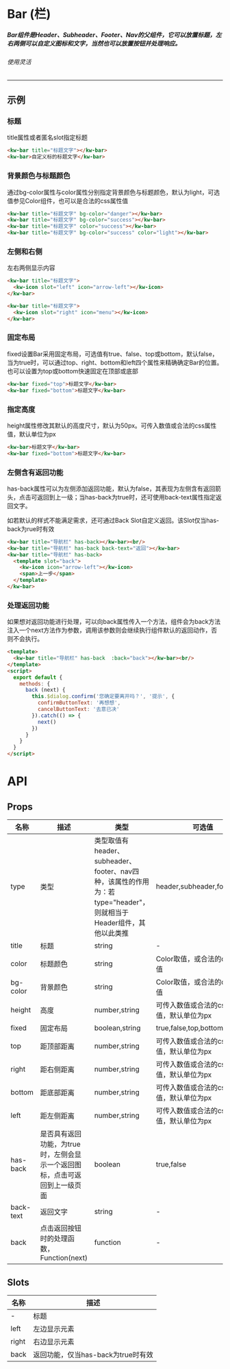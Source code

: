 # Bar (栏)
##### Bar组件是Header、Subheader、Footer、Nav的父组件，它可以放置标题，左右两侧可以自定义图标和文字，当然也可以放置按钮并处理响应。
###### 使用灵活
---
## 示例
### 标题
title属性或者匿名slot指定标题
```html
<kw-bar title="标题文字"></kw-bar>
<kw-bar>自定义标的标题文字</kw-bar>
```
### 背景颜色与标题颜色
通过bg-color属性与color属性分别指定背景颜色与标题颜色，默认为light，可选值参见Color组件，也可以是合法的css属性值
```html
<kw-bar title="标题文字" bg-color="danger"></kw-bar>
<kw-bar title="标题文字" bg-color="success"></kw-bar>
<kw-bar title="标题文字" color="success"></kw-bar>
<kw-bar title="标题文字" bg-color="success" color="light"></kw-bar>
```
### 左侧和右侧
左右两侧显示内容
```html
<kw-bar title="标题文字">
  <kw-icon slot="left" icon="arrow-left"></kw-icon>
</kw-bar>

<kw-bar title="标题文字">
  <kw-icon slot="right" icon="menu"></kw-icon>
</kw-bar>
```
### 固定布局
fixed设置Bar采用固定布局，可选值有true、false、top或bottom，默认false，当为true时，可以通过top、right、bottom和left四个属性来精确确定Bar的位置。也可以设置为top或bottom快速固定在顶部或底部
```html
<kw-bar fixed="top">标题文字</kw-bar>
<kw-bar fixed="bottom">标题文字</kw-bar>
```
### 指定高度
height属性修改其默认的高度尺寸，默认为50px。可传入数值或合法的css属性值，默认单位为px
```html
<kw-bar>标题文字</kw-bar>
<kw-bar fixed="bottom">标题文字</kw-bar>
```
### 左侧含有返回功能
has-back属性可以为左侧添加返回功能，默认为false，其表现为左侧含有返回箭头，点击可返回到上一级；当has-back为true时，还可使用back-text属性指定返回文字。

如若默认的样式不能满足需求，还可通过Back Slot自定义返回。该Slot仅当has-back为rue时有效
```html
<kw-bar title="导航栏" has-back></kw-bar><br/>
<kw-bar title="导航栏" has-back back-text="返回"></kw-bar>
<kw-bar title="导航栏" has-back>
  <template slot="back">
    <kw-icon icon="arrow-left"></kw-icon>
    <span>上一步</span>
  </template>
</kw-bar>
```
### 处理返回功能
如果想对返回功能进行处理，可以向back属性传入一个方法，组件会为back方法注入一个next方法作为参数，调用该参数则会继续执行组件默认的返回动作，否则不会执行。
```html
<template>
  <kw-bar title="导航栏" has-back  :back="back"></kw-bar><br/>
</template>
<script>
  export default {
    methods: {
      back (next) {
        this.$dialog.confirm('您确定要离开吗？', '提示', {
          confirmButtonText: '再想想',
          cancelButtonText: '去意已决'
        }).catch(() => {
          next()
        })
      }
    }
  }
</script>
```
# API
## Props
名称|描述|类型|可选值|默认值
---|---|---|---|---
type|类型|类型取值有header、subheader、footer、nav四种，该属性的作用为：若type="header"，则就相当于Header组件，其他以此类推|header,subheader,footer,nav|-
title|标题|string|-|-
color|标题颜色|string|Color取值，或合法的css属性值|#17233d
bg-color|背景颜色|string|Color取值，或合法的css属性值|light
height|高度|number,string|可传入数值或合法的css属性值，默认单位为px|50
fixed|固定布局|boolean,string|true,false,top,bottom|false
top|距顶部距离|number,string|可传入数值或合法的css属性值，默认单位为px|-
right|距右侧距离|number,string|可传入数值或合法的css属性值，默认单位为px|-
bottom|距底部距离|number,string|可传入数值或合法的css属性值，默认单位为px|-
left|距左侧距离|number,string|可传入数值或合法的css属性值，默认单位为px|-
has-back|是否具有返回功能，为true时，左侧会显示一个返回图标，点击可返回到上一级页面|boolean|true,false|false
back-text|返回文字|string|-|-
back|点击返回按钮时的处理函数，Function(next)|function|-|-
## Slots
名称|描述
---|---
-|标题
left|左边显示元素
right|右边显示元素
back|返回功能，仅当has-back为true时有效
